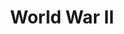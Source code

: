 ---
layout: page-breadcrumbs.html
title: World War II
display_title: ""
concurrence: ""
template: ""
lastupdate_override: ""
relatedlinks:
  - url: ""
    title: ""
    description: ""

---